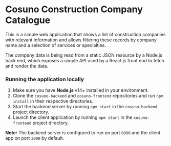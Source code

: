 # Cosuno Construction Company Catalogue

This is a simple web application that shows a list of construction companies with relevant information
and allows filtering these records by company name and a selection of services or specialties.

The company data is being read from a static JSON resource by a Node.js back end, which exposes a 
simple API used by a React.js front end to fetch and render the data.

### Running the application locally

1. Make sure you have **Node.js** v14+ installed in your environment.
2. Clone the `cosuno-backend` and `cosuno-frontend` repositories and run `npm install` in their respective directories.
3. Start the backend server by running `npm start` in the `cosuno-backend` project directory.
4. Launch the client application by running `npm start` in the `cosuno-frontend` project directory.

**Note:** The backend server is configured to run on port `8080` and the client app on port `3000` by default.
